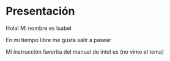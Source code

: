 # Presentación
Hola! Mi nombre es Isabel 

En mi tiempo libre me gusta salir a pasear

Mi instrucción favorita del manual de intel es (no vimo el tema)